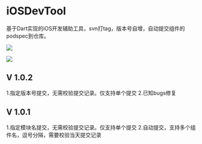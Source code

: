 # iOSDevTool
基于Dart实现的iOS开发辅助工具，svn打tag，版本号自增，自动提交组件的podspec到仓库。


![](https://cdn.jsdelivr.net/gh/Amberler/Images/imgs/20210829193752.jpg)

![](https://cdn.jsdelivr.net/gh/Amberler/Images/imgs/202109011023761.png)

## V 1.0.2
1.指定版本号提交，无需校验提交记录。仅支持单个提交
2.已知bugs修复


## V 1.0.1
1.指定模块名提交，无需校验提交记录。仅支持单个提交
2.自动提交，支持多个组件名，逗号分隔，需要校验当天提交记录



